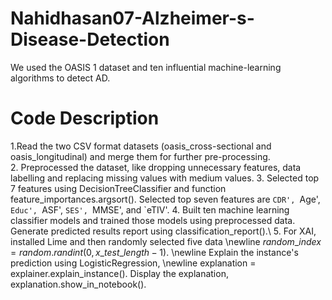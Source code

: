 # Nahidhasan07-Alzheimer-s-Disease-Detection
We used the OASIS 1 dataset and ten influential machine-learning algorithms to detect AD.
# Code Description
1.Read the two CSV format datasets (oasis_cross-sectional and oasis_longitudinal) and merge them for further pre-processing.	
2. Preprocessed the dataset, like dropping unnecessary features, data labelling and replacing missing values with medium values.
3. Selected top 7 features using DecisionTreeClassifier and function feature_importances.argsort(). Selected top seven features are `CDR', `Age', `Educ', `ASF', `SES', `MMSE', and `eTIV'.
4. Built ten machine learning classifier models and trained those models using preprocessed data. Generate predicted results report using classification\_report().\\
5. For XAI, installed Lime and then randomly selected five data \newline $random\_index = random.randint(0, x\_test\_length - 1)$. \newline Explain the instance's prediction using LogisticRegression, \newline explanation = explainer.explain\_instance(). Display the explanation, explanation.show\_in\_notebook().
